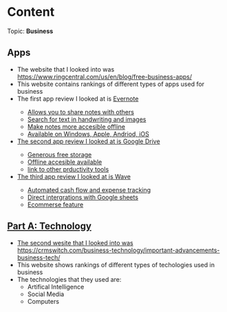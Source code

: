 # Content
Topic: **Business**
## Apps
* The website that I looked into was https://www.ringcentral.com/us/en/blog/free-business-apps/
* This website contains rankings of different types of apps used for business
* The first app review I looked at is <a href="https://evernote.com/">Evernote
  * Allows you to share notes with others
  * Search for text in handwriting and images
  * Make notes more accesible offline
  * Available on Windows, Apple, Andriod, iOS
* The second app review I looked at is <a href="https://workspace.google.com/products/drive/">Google Drive
  * Generous free storage
  * Offline accesible available
  * link to other prductivity tools
* The third app review I looked at is <a href="https://www.waveapps.com/">Wave
  * Automated cash flow and expense tracking
  * Direct intergrations with Google sheets
  * Ecommerse feature
## Part A: Technology
* The second wesite that I looked into was https://crmswitch.com/business-technology/important-advancements-business-tech/
* This website shows rankings of different types of techologies used in business
* The technologies that they used are:
  * Artifical Intelligence
  * Social Media
  * Computers

